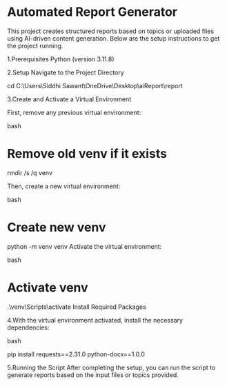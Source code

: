 # Automated Report Generator
This project creates structured reports based on topics or uploaded files using AI-driven content generation. Below are the setup instructions to get the project running.

1.Prerequisites
Python (version 3.11.8)

2.Setup
Navigate to the Project Directory

cd C:\Users\Siddhi Sawant\OneDrive\Desktop\aiReport\report

3.Create and Activate a Virtual Environment

First, remove any previous virtual environment:

bash

# Remove old venv if it exists
rmdir /s /q venv

Then, create a new virtual environment:

bash

# Create new venv
python -m venv venv
Activate the virtual environment:

bash

# Activate venv
.\venv\Scripts\activate
Install Required Packages

4.With the virtual environment activated, install the necessary dependencies:

bash

pip install requests==2.31.0 python-docx==1.0.0



5.Running the Script
After completing the setup, you can run the script to generate reports based on the input files or topics provided.
